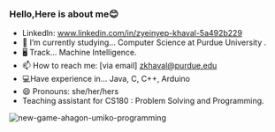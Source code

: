 ### Hello,Here is about me😊

- Linkedln: www.linkedin.com/in/zyeinyep-khaval-5a492b229
- 🔭 I’m currently studying... Computer Science at Purdue University .
- 🖥 Track... Machine Intelligence.
- 📫 How to reach me: [via email] zkhaval@purdue.edu
- 💻Have experience in... Java, C, C++, Arduino
- 😄 Pronouns: she/her/hers
- Teaching assistant for CS180 : Problem Solving and Programming.









![new-game-ahagon-umiko-programming](https://user-images.githubusercontent.com/89563758/148844823-ae068633-0273-4184-9e42-8e11712796e8.gif)
